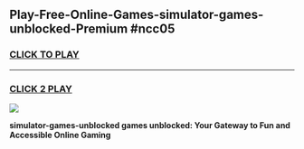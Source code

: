 
## Play-Free-Online-Games-simulator-games-unblocked-Premium #ncc05
<h3>
<a href="https://premium.freeplayer.one?title=simulator-games-unblocked&ref=8M">CLICK TO PLAY</a></h3>
<hr>

<h3>
<a href="https://premium.freeplayer.one?title=simulator-games-unblocked&ref=8M">CLICK 2 PLAY</a>
  
</h3>

<a href="https://premium.freeplayer.one?title=simulator-games-unblocked&ref=8M"><img src="https://clearcache.store/games.png"></a>


**simulator-games-unblocked games unblocked: Your Gateway to Fun and Accessible Online Gaming**
